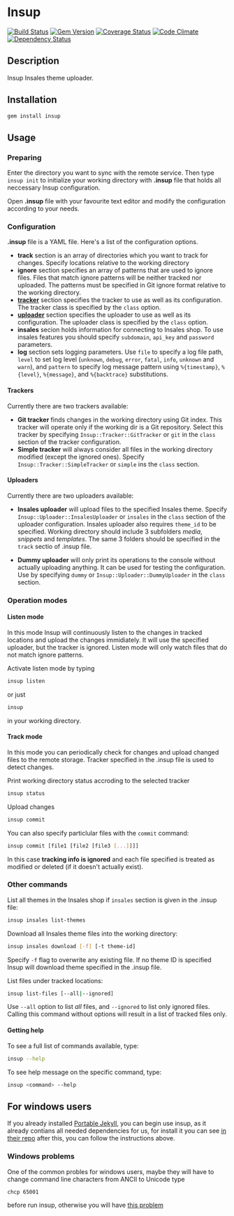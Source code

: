 # Insup

[![Build Status](https://travis-ci.org/httplab/insup.svg?branch=master)](https://travis-ci.org/httplab/insup)
[![Gem Version](https://badge.fury.io/rb/insup.svg)](http://badge.fury.io/rb/insup)
[![Coverage Status](https://coveralls.io/repos/httplab/insup/badge.png)](https://coveralls.io/r/httplab/insup)
[![Code Climate](https://codeclimate.com/github/httplab/insup.png)](https://codeclimate.com/github/httplab/insup)
[![Dependency Status](https://gemnasium.com/httplab/insup.svg)](https://gemnasium.com/httplab/insup)

## Description

Insup Insales theme uploader.

## Installation

```bash
gem install insup
```

## Usage

### Preparing

Enter the directory you want to sync with the remote service. Then type `insup init` to initialize your working directory with **.insup** file that holds all neccessary Insup configuration.

Open **.insup** file with your favourite text editor and modify the configuration according to your needs.

### Configuration
**.insup** file is a YAML file. Here's a list of the configuration options.

* **track** section is an array of directories which you want to track for changes. Specify locations relative to the working directory
* **ignore** section specifies an array of patterns that are used to ignore files. Files that match ignore patterns will be neither tracked nor uploaded. The patterns must be specified in Git ignore format relative to the working directory.
* [**tracker**](#trackers) section specifies the tracker to use as well as its configuration. The tracker class is specified by the `class` option.
* [**uploader**](#uploaders) section specifies the uploader to use as well as its configuration. The uploader class is specified by the `class` option.
* **insales** secion holds information for connecting to Insales shop. To use insales features you should specify `subdomain`, `api_key` and `password` parameters.
* **log** section sets logging parameters. Use `file` to specify a log file path, `level` to set log level (`unknown`, `debug`, `error`, `fatal`, `info`, `unknown` and `warn`), and `pattern` to specify log message pattern using `%{timestamp}`, `%{level}`, `%{message}`, and `%{backtrace}` substitutions.

#### Trackers

Currently there are two trackers available:

* **Git tracker** finds changes in the working directory using Git index. This tracker will operate only if the working dir is a Git repository. Select this tracker by specifying `Insup::Tracker::GitTracker` or `git` in the `class` section of the tracker configuration.
* **Simple tracker** will always consider all files in the working directory modified (except the ignored ones). Specify `Insup::Tracker::SimpleTracker` or `simple` ins the `class` section.

#### Uploaders

Currently there are two uploaders available:

* **Insales uploader** will upload files to the specified Insales theme. Specify `Insup::Uploader::InsalesUploader` or `insales` in the `class` section of the uploader configuration. Insales uploader also requires `theme_id` to be specified. Working directory should include 3 subfolders *media*, *snippets* and *templates*. The same 3 folders should be specified in the `track` sectio of .insup file.

* **Dummy uploader** will only print its operations to the console without actually uploading anything. It can be used for testing the configuration. Use by specifying `dummy` or `Insup::Uploader::DummyUploader` in the `class` section.

### Operation modes

#### Listen mode

In this mode Insup will continuously listen to the changes in tracked locations and upload the changes immidiately. It will use the specified uploader, but the tracker is ignored. Listen mode will only watch files that do not match ignore patterns.

Activate listen mode by typing
```bash
insup listen
```
or just
```bash
insup
```
in your working directory.


#### Track mode
In this mode you can periodically check for changes and upload changed files to the remote storage. Tracker specified in the .insup file is used to detect changes.

Print working directory status accroding to the selected tracker
```bash
insup status
```

Upload changes
```bash
insup commit
```
You can also specify particlular files with the `commit` command:
```bash
insup commit [file1 [file2 [file3 [...]]]]
```
In this case **tracking info is ignored** and each file specified is treated as modified or deleted (if it doesn't actually exist).

### Other commands
List all themes in the Insales shop if `insales` section is given in the .insup file:
```bash
insup insales list-themes
```

Download all Insales theme files into the working directory:
```bash
insup insales download [-f] [-t theme-id]
```
Specify `-f` flag to overwrite any existing file. If no theme ID is specified Insup will download theme specified in the .insup file.

List files under tracked locations:
```bash
insup list-files [--all|--ignored]
```
Use `--all` option to list *all* files, and `--ignored` to list only ignored files. Calling this command without options will result in a list of tracked files only.

#### Getting help
To see a full list of commands available, type:
```bash
insup --help
```
To see help message on the specific command, type:
```bash
insup <command> --help
```
## For windows users

If you already installed [Portable Jekyll](https://github.com/madhur/PortableJekyll), you can begin use insup, as it already contians all needed  dependencies for us, for install it you can see [in their repo]( "https://github.com/madhur/PortableJekyll")  after this, you can follow the instructions above.

### Windows problems

One of the common probles for windows users, maybe they will have to change command line characters from ANCII to Unicode type

```bash
chcp 65001
```

before run  insup, otherwise you will have [this problem]( https://github.com/httplab/insup/issues/11)